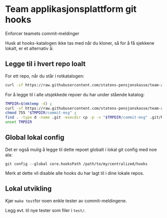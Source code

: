 # Team applikasjonsplattform git hooks

Enforcer teamets commit-meldinger

Husk at hooks-katalogen ikke tas med når du kloner, så
for å få sjekkene lokalt, er et alternativ å:

## Legge til i hvert repo loalt

For ett repo, når du står i rotkatalogen:

```bash
curl -sf https://raw.githubusercontent.com/statens-pensjonskasse/team-applikasjonsplattform-git-hooks/refs/heads/main/commit-msg >| .git/hooks/commit-msg && chmod 755 .git/hooks/commit-msg
```

For å legge til i alle utsjekkede repoer du har under stående katalog:

```bash
TMPDIR=$(mktemp -d) ;
curl -sf https://raw.githubusercontent.com/statens-pensjonskasse/team-applikasjonsplattform-git-hooks/refs/heads/main/commit-msg > "$TMPDIR/commit-msg" ;
chmod 755 "$TMPDIR/commit-msg" ;
find . -type d -name .git -execdir cp -p -v "$TMPDIR/commit-msg" .git/hooks/ \; ;
unset TMPDIR
```

## Global lokal config

Det er også mulig å legge til dette repoet globalt i lokal git config med noe ala:

`git config --global core.hooksPath /path/to/my/centralized/hooks`

Merk at dette vil disable alle hooks du har lagt til i dine lokale repos.

## Lokal utvikling

Kjør `make test`for noen enkle tester av commit-meldingene.

Legg evt. til nye tester som filer i `test/`.
